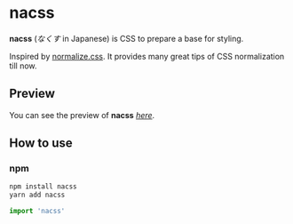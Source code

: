 # nacss

**nacss** (*なくす* in Japanese) is CSS to prepare a base for styling.

Inspired by [normalize.css](https://www.npmjs.com/package/normalize.css). It provides many great tips of CSS normalization till now.


## Preview

You can see the preview of **nacss** *[here](/preview/)*.


## How to use

### npm

```bash
npm install nacss
yarn add nacss
```

```js
import 'nacss'
```
